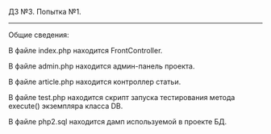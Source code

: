 ﻿
 ДЗ №3. Попытка №1.
_________________________________________________________________________________________________________________
Общие сведения:

В файле index.php находится FrontController.

В файле admin.php находится админ-панель проекта.

В файле article.php находится контроллер статьи.

В файле test.php находится скрипт запуска тестирования метода execute() экземпляра класса DB.

В файле php2.sql находится дамп используемой в проекте БД.
